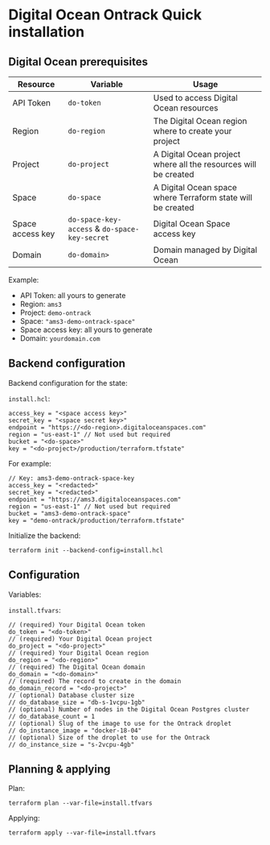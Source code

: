 Digital Ocean Ontrack Quick installation
========================================

## Digital Ocean prerequisites

| Resource | Variable | Usage |
|---|---|---|
| API Token | `do-token` | Used to access Digital Ocean resources |
| Region | `do-region` | The Digital Ocean region where to create your project |
| Project | `do-project` | A Digital Ocean project where all the resources will be created |
| Space | `do-space` | A Digital Ocean space where Terraform state will be created |
| Space access key | `do-space-key-access` & `do-space-key-secret` | Digital Ocean Space access key |
| Domain | `do-domain>` | Domain managed by Digital Ocean | 

Example:

* API Token: all yours to generate
* Region: `ams3`
* Project: `demo-ontrack`
* Space: `"ams3-demo-ontrack-space"`
* Space access key: all yours to generate
* Domain: `yourdomain.com`

## Backend configuration

Backend configuration for the state:

`install.hcl`:
```
access_key = "<space access key>"
secret_key = "<space secret key>"
endpoint = "https://<do-region>.digitaloceanspaces.com"
region = "us-east-1" // Not used but required
bucket = "<do-space>"
key = "<do-project>/production/terraform.tfstate"
```

For example:

```
// Key: ams3-demo-ontrack-space-key
access_key = "<redacted>"
secret_key = "<redacted>"
endpoint = "https://ams3.digitaloceanspaces.com"
region = "us-east-1" // Not used but required
bucket = "ams3-demo-ontrack-space"
key = "demo-ontrack/production/terraform.tfstate"
```

Initialize the backend:

```
terraform init --backend-config=install.hcl
```

## Configuration

Variables:

`install.tfvars`:
```
// (required) Your Digital Ocean token
do_token = "<do-token>"
// (required) Your Digital Ocean project
do_project = "<do-project>"
// (required) Your Digital Ocean region
do_region = "<do-region>"
// (required) The Digital Ocean domain
do_domain = "<do-domain>"
// (required) The record to create in the domain
do_domain_record = "<do-project>" 
// (optional) Database cluster size
// do_database_size = "db-s-1vcpu-1gb"
// (optional) Number of nodes in the Digital Ocean Postgres cluster
// do_database_count = 1
// (optional) Slug of the image to use for the Ontrack droplet
// do_instance_image = "docker-18-04"
// (optional) Size of the droplet to use for the Ontrack
// do_instance_size = "s-2vcpu-4gb"
```

## Planning & applying

Plan:

```
terraform plan --var-file=install.tfvars
```

Applying:

```
terraform apply --var-file=install.tfvars
```
